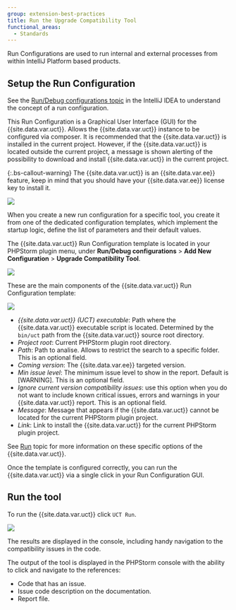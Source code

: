 ```yaml
---
group: extension-best-practices
title: Run the Upgrade Compatibility Tool
functional_areas:
  - Standards
---
```


Run Configurations are used to run internal and external processes from within IntelliJ Platform based products.

## Setup the Run Configuration

See the [Run/Debug configurations topic](https://www.jetbrains.com/help/idea/run-debug-configuration.html) in the IntelliJ IDEA to understand the concept of a run configuration.

This Run Configuration is a Graphical User Interface (GUI) for the {{site.data.var.uct}}. Allows the {{site.data.var.uct}} instance to be configured via composer. It is recommended that the {{site.data.var.uct}} is installed in the current project. However, if the {{site.data.var.uct}} is located outside the current project, a message is shown alerting of the possibility to download and install {{site.data.var.uct}} in the current project.

{:.bs-callout-warning}
The {{site.data.var.uct}} is an {{site.data.var.ee}} feature, keep in mind that you should have your {{site.data.var.ee}} license key to install it.

![]({{site.baseurl}}/common/images/phpstorm/uct-run-configuration-1-min.gif)

When you create a new run configuration for a specific tool, you create it from one of the dedicated configuration templates, which implement the startup logic, define the list of parameters and their default values.

The {{site.data.var.uct}} Run Configuration template is located in your PHPStorm plugin menu, under **Run/Debug configurations** > **Add New Configuration** > **Upgrade Compatibility Tool**.

![]({{site.baseurl}}/common/images/phpstorm/uct-run-configuration-template-position.png)

These are the main components of the {{site.data.var.uct}} Run Configuration template:

![]({{site.baseurl}}/common/images/phpstorm/uct-run-configuration-template-view.png)

*  *{{site.data.var.uct}} (UCT) executable*: Path where the {{site.data.var.uct}} executable script is located. Determined by the `bin/uct` path from the {{site.data.var.uct}} source root directory.
*  *Project root*: Current PHPStorm plugin root directory.
*  *Path*: Path to analise. Allows to restrict the search to a specific folder. This is an optional field.
*  *Coming version*: The {{site.data.var.ee}} targeted version.
*  *Min issue level*: The minimum issue level to show in the report. Default is [WARNING]. This is an optional field.
*  *Ignore current version compatibility issues*: use this option when you do not want to include known critical issues, errors and warnings in your {{site.data.var.uct}} report. This is an optional field.
*  *Message*: Message that appears if the {{site.data.var.uct}} cannot be located for the current PHPStorm plugin project.
*  *Link*: Link to install the {{site.data.var.uct}} for the current PHPStorm plugin project.

See [Run]({{site.baseurl}}/upgrade-compatibility-tool/run.html) topic for more information on these specific options of the {{site.data.var.uct}}.

Once the template is configured correctly, you can run the {{site.data.var.uct}} via a single click in your Run Configuration GUI.

## Run the tool

To run the {{site.data.var.uct}} click `UCT Run`.

![]({{site.baseurl}}/common/images/phpstorm/uct-run-configuration-3-min.gif)

The results are displayed in the console, including handy navigation to the compatibility issues in the code.

The output of the tool is displayed in the PHPStorm console with the ability to click and navigate to the references:

*  Code that has an issue.
*  Issue code description on the documentation.
*  Report file.
